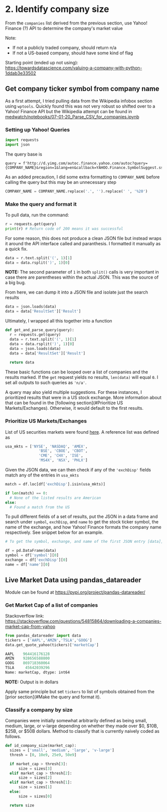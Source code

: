 # 2. Identify company size

From the `companies` list derived from the previous section, use Yahoo! Finance (?) API to determine the company's market value

Note: 

- If not a publicly traded company, should return n/a
- If not a US-based company, should have some kind of flag

Starting point (ended up not using):
https://towardsdatascience.com/valuing-a-company-with-python-1ddab3e33502



## Get company ticker symbol from company name

As a first attempt, I tried pulling data from the Wikipedia infobox section using `wptools`. Quickly found this was not very robust so shifted over to a Yahoo! Finance API but the Wikipedia attempt can be found in [medwatch/notebooks/07-01-20_Parse_CSV_for_companies.ipynb](medwatch/notebooks/07-01-20_Parse_CSV_for_companies.ipynb) 



### Setting up Yahoo! Queries 

```python
import requests
import json
```



The query base is

```
query = f'http://d.yimg.com/autoc.finance.yahoo.com/autoc?query={COMPANY_NAME}&region=1&lang=en&callback=YAHOO.Finance.SymbolSuggest.ssCallback'

```

As an added precaution, I did some extra formatting to `COMPANY_NAME` before calling the query but this may be an unnecessary step

```python
COMPANY_NAME = COMPANY_NAME.replace('.', '').replace(' ', '%20')
```



### Make the query and format it

To pull data, run the command:

```python
r = requests.get(query)
print(r) # Return code of 200 means it was successful
```

For some reason, this does not produce a clean JSON file but instead wraps it around the API interface called and paranthesis. I formatted it manually as a quick fix.

```python
data = r.text.split('(', 1)[1]
data = data.rsplit(')', 1)[0]
```

**NOTE:** The second parameter of `1` in both `split()` calls is very important in case there are parentheses within the actual JSON. This was the source of a big bug.

From here, we can dump it into a JSON file and isolate just the search results

```python
data = json.loads(data)
data = data['ResultSet']['Result']
```



Ultimately, I wrapped all this together into a function

```python
def get_and_parse_query(query):
  r = requests.get(query)
  data = r.text.split('(', 1)[1]
  data = data.rsplit(')', 1)[0]
  data = json.loads(data)
  data = data['ResultSet']['Result']
  
  return data
```

These basic functions can be looped over a list of companies and the results marked. If the `get` request yields no results, `len(data)` will equal `0`. I set all outputs to such queries as `'n/a'`.

A query may also yield multiple suggestions. For these instances, I prioritized results that were in a US stock exchange. More information about that can be found in the [following section](#Prioritize US Markets/Exchanges). Otherwise, it would default to the first results. 



### Prioritize US Markets/Exchanges

List of US securities markets were found [here](https://www.investopedia.com/ask/answers/08/security-market-usa.asp). A reference list was defined as

```python
usa_mkts = ['NYSE', 'NASDAQ', 'AMEX', 
               'BSE', 'CBOE', 'CBOT', 
               'CME', 'CHX', 'ISE', 
               'MS4X', 'NSX', 'PHLX']
```

Given the JSON data, we can then check if any of the `'exchDisp'` fields match any of the entries in `usa_mkts` 

```python
match = df.loc[df['exchDisp'].isin(usa_mkts)]

if len(match) == 0:
  # None of the listed results are American
else:
  # Found a match from the US
```

To pull different fields of a set of results, put the JSON in a data frame and search under `symbol`, `exchDisp`, and `name` to get the stock ticker symbol, the name of the exchange, and how Yahoo! Finance formats the company name respectively. See snippet below for an example.

```python
# To get the symbol, exchange, and name of the first JSON entry [data], do the following

df = pd.DataFrame(data)
symbol = df['symbol'][0]
exchange = df['exchDisp'][0]
name = df['name'][0]
```





## Live Market Data using pandas_datareader

Module can be found at
https://pypi.org/project/pandas-datareader/



### Get Market Cap of a list of companies

Stackoverflow link:
https://stackoverflow.com/questions/54815864/downloading-a-companies-market-cap-from-yahoo

```python
from pandas_datareader import data
tickers = ['AAPL','AMZN','TSLA','GOOG']
data.get_quote_yahoo(tickers)['marketCap']

AAPL    964416176128
AMZN    928656588800
GOOG    869718360064
TSLA     45642039296
Name: marketCap, dtype: int64
```

**NOTE:** Output is in dollars

Apply same principle but set `tickers` to list of symbols obtained from the [prior section](#Make the query and format it).



### Classify a company by size

Companies were initially somewhat arbitrarily defined as being small, medium, large, or v-large depending on whether they made over $0, $10B, $25B, or $50B dollars. Method to classify that is currently naively coded as follows.

```python
def id_company_size(market_cap):
  sizes = ['small', 'medium', 'large', 'v-large']
  thresh = [0, 10e9, 25e9, 50e9]

  if market_cap > thresh[3]:
      size = sizes[3]
  elif market_cap > thresh[2]:
      size = sizes[2]
  elif market_cap > thresh[1]:
      size = sizes[1]
  else:
      size = sizes[0]

  return size
```
